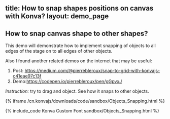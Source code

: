 title: How to snap shapes positions on canvas with Konva?
layout: demo_page
---

## How to snap canvas shape to other shapes?

This demo will demonstrate how to implement snapping of objects to all edges of the stage on to all edges of other objects.

Also I found another related demos on the internet that may be useful:
1. Post: https://medium.com/@pierrebleroux/snap-to-grid-with-konvajs-c41eae97c13f
2. Demo:https://codepen.io/pierrebleroux/pen/gGpvxJ

*Instruction:* try to drag and object. See how it snaps to other objects.


{% iframe /cn.konvajs/downloads/code/sandbox/Objects_Snapping.html %}

{% include_code Konva Custom Font sandbox/Objects_Snapping.html %}